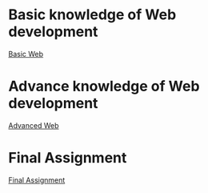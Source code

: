 # Basic knowledge of Web development

[Basic Web](./BasicWeb.md)

# Advance knowledge of Web development

[Advanced Web](./AdvancedWeb.md)

# Final Assignment

[Final Assignment](./FinalAssignment.md)